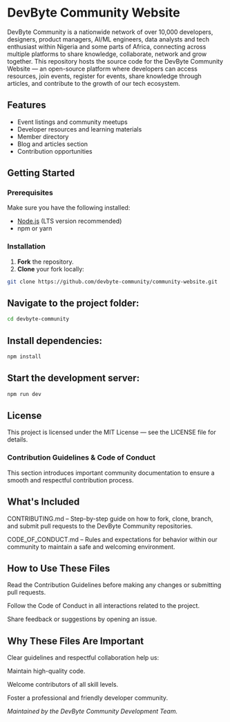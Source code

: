 # DevByte Community Website

DevByte Community is a nationwide network of over 10,000 developers, designers, product managers, AI/ML engineers, data analysts and tech enthusiast within Nigeria and some parts of Africa, connecting across multiple platforms to share knowledge, collaborate, network and grow together. This repository hosts the source code for the DevByte Community Website — an open-source platform where developers can access resources, join events, register for events, share knowledge through articles, and contribute to the growth of our tech ecosystem.

## Features
- Event listings and community meetups
- Developer resources and learning materials
- Member directory
- Blog and articles section
- Contribution opportunities

## Getting Started

### Prerequisites
Make sure you have the following installed:
- [Node.js](https://nodejs.org/) (LTS version recommended)
- npm or yarn

### Installation
1. **Fork** the repository.
2. **Clone** your fork locally:
```bash
git clone https://github.com/devbyte-community/community-website.git
```
## Navigate to the project folder:
```bash
cd devbyte-community
```
## Install dependencies:
```bash
npm install
```
## Start the development server:
```bash
npm run dev
```

## License
This project is licensed under the MIT License — see the LICENSE file for details.

### Contribution Guidelines & Code of Conduct
This section introduces important community documentation to ensure a smooth and respectful contribution process.

## What's Included
CONTRIBUTING.md – Step-by-step guide on how to fork, clone, branch, and submit pull requests to the DevByte Community repositories.

CODE_OF_CONDUCT.md – Rules and expectations for behavior within our community to maintain a safe and welcoming environment.

## How to Use These Files
Read the Contribution Guidelines before making any changes or submitting pull requests.

Follow the Code of Conduct in all interactions related to the project.

Share feedback or suggestions by opening an issue.

## Why These Files Are Important
Clear guidelines and respectful collaboration help us:

Maintain high-quality code.

Welcome contributors of all skill levels.

Foster a professional and friendly developer community.

_Maintained by the DevByte Community Development Team._
